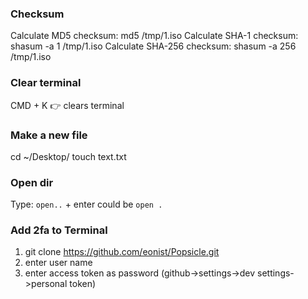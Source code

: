 ### Checksum
Calculate MD5 checksum:
md5 /tmp/1.iso
Calculate SHA-1 checksum:
shasum -a 1 /tmp/1.iso
Calculate SHA-256 checksum:
shasum -a 256 /tmp/1.iso

### Clear terminal
CMD + K 👉 clears terminal

### Make a new file
cd ~/Desktop/
touch text.txt

### Open dir
Type: `open..` + enter could be `open .`

### Add 2fa to Terminal
1. git clone https://github.com/eonist/Popsicle.git
2. enter user name
3. enter access token as password (github->settings->dev settings->personal token)
